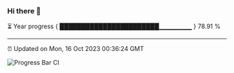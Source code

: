### Hi there 👋

⏳ Year progress { ███████████████████████▁▁▁▁▁▁▁ } 78.91 %

---

⏰ Updated on Mon, 16 Oct 2023 00:36:24 GMT

![Progress Bar CI](https://github.com/Shyam-Makwana/GitHub-Actions-Demo/workflows/Progress%20Bar%20CI/badge.svg)
